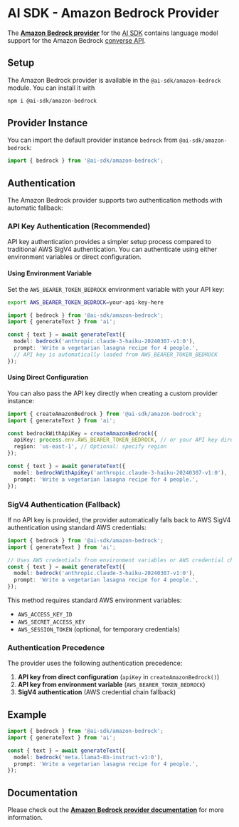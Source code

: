 # AI SDK - Amazon Bedrock Provider

The **[Amazon Bedrock provider](https://ai-sdk.dev/providers/ai-sdk-providers/amazon-bedrock)** for the [AI SDK](https://ai-sdk.dev/docs)
contains language model support for the Amazon Bedrock [converse API](https://docs.aws.amazon.com/bedrock/latest/APIReference/API_runtime_Converse.html).

## Setup

The Amazon Bedrock provider is available in the `@ai-sdk/amazon-bedrock` module. You can install it with

```bash
npm i @ai-sdk/amazon-bedrock
```

## Provider Instance

You can import the default provider instance `bedrock` from `@ai-sdk/amazon-bedrock`:

```ts
import { bedrock } from '@ai-sdk/amazon-bedrock';
```

## Authentication

The Amazon Bedrock provider supports two authentication methods with automatic fallback:

### API Key Authentication (Recommended)

API key authentication provides a simpler setup process compared to traditional AWS SigV4 authentication. You can authenticate using either environment variables or direct configuration.

#### Using Environment Variable

Set the `AWS_BEARER_TOKEN_BEDROCK` environment variable with your API key:

```bash
export AWS_BEARER_TOKEN_BEDROCK=your-api-key-here
```

```ts
import { bedrock } from '@ai-sdk/amazon-bedrock';
import { generateText } from 'ai';

const { text } = await generateText({
  model: bedrock('anthropic.claude-3-haiku-20240307-v1:0'),
  prompt: 'Write a vegetarian lasagna recipe for 4 people.',
  // API key is automatically loaded from AWS_BEARER_TOKEN_BEDROCK
});
```

#### Using Direct Configuration

You can also pass the API key directly when creating a custom provider instance:

```ts
import { createAmazonBedrock } from '@ai-sdk/amazon-bedrock';
import { generateText } from 'ai';

const bedrockWithApiKey = createAmazonBedrock({
  apiKey: process.env.AWS_BEARER_TOKEN_BEDROCK, // or your API key directly
  region: 'us-east-1', // Optional: specify region
});

const { text } = await generateText({
  model: bedrockWithApiKey('anthropic.claude-3-haiku-20240307-v1:0'),
  prompt: 'Write a vegetarian lasagna recipe for 4 people.',
});
```

### SigV4 Authentication (Fallback)

If no API key is provided, the provider automatically falls back to AWS SigV4 authentication using standard AWS credentials:

```ts
import { bedrock } from '@ai-sdk/amazon-bedrock';
import { generateText } from 'ai';

// Uses AWS credentials from environment variables or AWS credential chain
const { text } = await generateText({
  model: bedrock('anthropic.claude-3-haiku-20240307-v1:0'),
  prompt: 'Write a vegetarian lasagna recipe for 4 people.',
});
```

This method requires standard AWS environment variables:

- `AWS_ACCESS_KEY_ID`
- `AWS_SECRET_ACCESS_KEY`
- `AWS_SESSION_TOKEN` (optional, for temporary credentials)

### Authentication Precedence

The provider uses the following authentication precedence:

1. **API key from direct configuration** (`apiKey` in `createAmazonBedrock()`)
2. **API key from environment variable** (`AWS_BEARER_TOKEN_BEDROCK`)
3. **SigV4 authentication** (AWS credential chain fallback)

## Example

```ts
import { bedrock } from '@ai-sdk/amazon-bedrock';
import { generateText } from 'ai';

const { text } = await generateText({
  model: bedrock('meta.llama3-8b-instruct-v1:0'),
  prompt: 'Write a vegetarian lasagna recipe for 4 people.',
});
```

## Documentation

Please check out the **[Amazon Bedrock provider documentation](https://ai-sdk.dev/providers/ai-sdk-providers/amazon-bedrock)** for more information.
